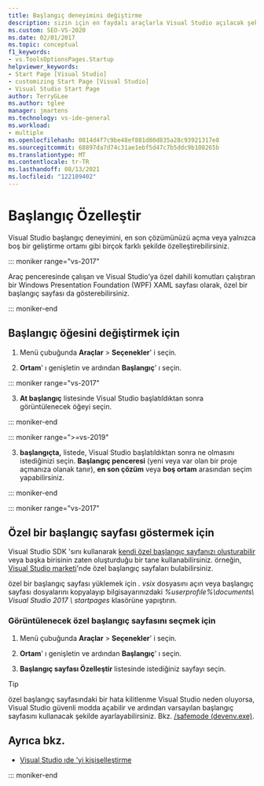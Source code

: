 ```yaml
---
title: Başlangıç deneyimini değiştirme
description: sizin için en faydalı araçlarla Visual Studio açılacak şekilde, başlangıç deneyiminizi özelleştirmeyi öğrenin.
ms.custom: SEO-VS-2020
ms.date: 02/01/2017
ms.topic: conceptual
f1_keywords:
- vs.ToolsOptionsPages.Startup
helpviewer_keywords:
- Start Page [Visual Studio]
- customizing Start Page [Visual Studio]
- Visual Studio Start Page
author: TerryGLee
ms.author: tglee
manager: jmartens
ms.technology: vs-ide-general
ms.workload:
- multiple
ms.openlocfilehash: 0814d4f7c9be48ef881d80d835a28c93921317e8
ms.sourcegitcommit: 68897da7d74c31ae1ebf5d47c7b5ddc9b108265b
ms.translationtype: MT
ms.contentlocale: tr-TR
ms.lasthandoff: 08/13/2021
ms.locfileid: "122109402"
---
```

# <a name="customize-startup"></a>Başlangıç Özelleştir

Visual Studio başlangıç deneyimini, en son çözümünüzü açma veya yalnızca boş bir geliştirme ortamı gibi birçok farklı şekilde özelleştirebilirsiniz.

::: moniker range="vs-2017"

Araç penceresinde çalışan ve Visual Studio'ya özel dahili komutları çalıştıran bir Windows Presentation Foundation (WPF) XAML sayfası olarak, özel bir başlangıç sayfası da gösterebilirsiniz.

::: moniker-end

## <a name="to-change-the-startup-item"></a>Başlangıç öğesini değiştirmek için

1. Menü çubuğunda **Araçlar**  >  **Seçenekler**' i seçin.

2. **Ortam**' ı genişletin ve ardından **Başlangıç**' ı seçin.

::: moniker range="vs-2017"

3. **At başlangıç** listesinde Visual Studio başlatıldıktan sonra görüntülenecek öğeyi seçin.

::: moniker-end

::: moniker range=">=vs-2019"

3. **başlangıçta,** listede, Visual Studio başlatıldıktan sonra ne olmasını istediğinizi seçin. **Başlangıç penceresi** (yeni veya var olan bir proje açmanıza olanak tanır), **en son çözüm** veya **boş ortam** arasından seçim yapabilirsiniz.

::: moniker-end

::: moniker range="vs-2017"

## <a name="to-show-a-custom-start-page"></a>Özel bir başlangıç sayfası göstermek için

Visual Studio SDK 'sını kullanarak [kendi özel başlangıç sayfanızı oluşturabilir](../extensibility/creating-a-custom-start-page.md) veya başka birisinin zaten oluşturduğu bir tane kullanabilirsiniz. örneğin, [Visual Studio marketi](https://marketplace.visualstudio.com/search?target=VS&category=Tools&vsVersion=&subCategory=Start%20Pages&sortBy=Downloads)'nde özel başlangıç sayfaları bulabilirsiniz.

özel bir başlangıç sayfası yüklemek için *. vsix* dosyasını açın veya başlangıç sayfası dosyalarını kopyalayıp bilgisayarınızdaki *%userprofıle%\documents\ Visual Studio 2017 \ startpages* klasörüne yapıştırın.

### <a name="to-select-which-custom-start-page-to-display"></a>Görüntülenecek özel başlangıç sayfasını seçmek için

1. Menü çubuğunda **Araçlar** > **Seçenekler**' i seçin.

1. **Ortam**' ı genişletin ve ardından **Başlangıç**' ı seçin.

1. **Başlangıç sayfası Özelleştir** listesinde istediğiniz sayfayı seçin.

> [!TIP]
> özel başlangıç sayfasındaki bir hata kilitlenme Visual Studio neden oluyorsa, Visual Studio güvenli modda açabilir ve ardından varsayılan başlangıç sayfasını kullanacak şekilde ayarlayabilirsiniz. Bkz. [/safemode (devenv.exe)](../ide/reference/safemode-devenv-exe.md).

## <a name="see-also"></a>Ayrıca bkz.

- [Visual Studio ıde 'yi kişiselleştirme](../ide/personalizing-the-visual-studio-ide.md)

::: moniker-end
